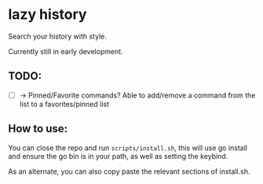 # lazy history

Search your history with style.

Currently still in early development.

## TODO:

- [ ] -> Pinned/Favorite commands? Able to add/remove a command from the list to a favorites/pinned list

## How to use:

You can close the repo and run `scripts/install.sh`, this will use go install and ensure the go bin is in your path, as well as setting the keybind.

As an alternate, you can also copy paste the relevant sections of install.sh.
